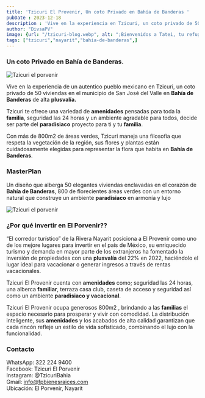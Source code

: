 ```yaml
---
title: 'Tzicuri El Provenir, Un coto Privado en Bahía de Banderas '
pubDate : 2023-12-18
description : 'Vive en la experiencia en Tzicuri, un coto privado de 50 viviendas en el municipio de San José del Valle en Bahía de Banderas de alta plusvalía. Un diseño que alberga 50 elegantes viviendas enclavadas en el corazón de Bahía de Banderas, 800 de florecientes áreas v'
author: "DivsaPV"
image: {url: "/tzicuri-blog.webp", alt: "¡Bienvenidos a Tatei, tu refugio de lujo en la hermosa zona dorada de Bucerías, Nayarit!"}
tags: ["tzicuri","nayarit","bahia-de-banderas",]
---
```

### Un coto Privado en Bahía de Banderas.


<image src="/tzicuri/images/Ingreso-casa-club-10-L.webp" alt="Tzicuri el porvenir" class="float-right w-full md:w-1/2 p-5"/>

Vive en la experiencia de un autentico pueblo mexicano en Tzicuri, un coto privado 
de 50 viviendas en el municipio de San José del Valle en **Bahía de Banderas** de 
alta **plusvalía.**


 Tzicuri te ofrece una variedad de **amenidades** pensadas para toda la **familia**, 
seguridad las 24 horas y un ambiente agradable para todos, decide ser parte del 
**paradisiaco** proyecto para ti y tu **familia**.

Con más de 800m2 de áreas verdes, Tzicuri maneja una filosofía que respeta la 
vegetación de la región, sus flores y plantas están cuidadosamente elegidas para 
representar la flora que habita en **Bahía de Banderas**.

### MasterPlan
Un diseño que alberga 50 elegantes viviendas enclavadas en el corazón de **Bahía de Banderas**, 800 de florecientes áreas verdes con un entorno natural que 
construye un ambiente **paradisiaco** en armonía y lujo

<image src="/tzicuri/images/masterplan.webp" alt="Tzicuri el porvenir" class=" w-full md:w-2/3 p-5 mx-auto"/>


### ¿Por qué invertir en El Porvenir??

 “El corredor turístico” de la Rivera Nayarit posiciona a El Provenir como uno de los 
mejore lugares para invertir en el país de México, su enriquecido turismo y 
demanda en mayor parte de los extranjeros ha fomentado la inversión de 
propiedades con una **plusvalía** del 22% en 2022, haciéndolo el lugar ideal para 
vacacionar o generar ingresos a través de rentas vacacionales.

 Tzicuri El Provenir cuenta con **amenidades** como; seguridad las 24 horas, una 
alberca **familiar**, terraza casa club, caseta de acceso y seguridad así como un 
ambiente **paradisiaco y vacacional**.

Tzicuri El Provenir ocupa generosos 800m2 , brindando a las **familias** el espacio 
necesario para prosperar y vivir con comodidad. La distribución inteligente, sus 
**amenidades** y los acabados de alta calidad garantizan que cada rincón refleje un 
estilo de vida sofisticado, combinando el lujo con la funcionalidad.

### Contacto
WhatsApp: 322 224 9400 <br>
Facebook: Tzicuri El Porvenir <br>
Instagram: @TzicuriBahia <br>
Gmail: info@fpbienesraices.com <br>
Ubicación: El Porvenir, Nayarit
